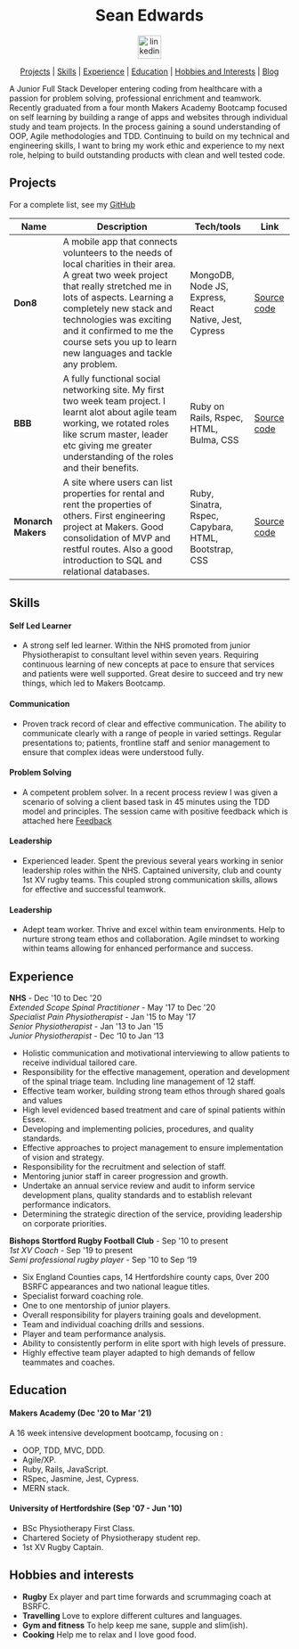 <div align="center">

# Sean Edwards

<a href="https://www.linkedin.com/in/sean-edwards-654a09195/">
<img src="https://www.iconfinder.com/data/icons/free-social-icons/67/linkedin_circle_color-512.png" alt="linkedin" hspace="50" height="42" width="42"></a>

[Projects](#projects) | [Skills](#skills) | [Experience](#experience) | [Education](#education) | [Hobbies and Interests](#hobbies-and-interests) | [Blog](https://medium.com/@seantedwards)

</div>

A Junior Full Stack Developer entering coding from healthcare with a passion for problem solving, professional enrichment and teamwork. Recently graduated from a four month Makers Academy Bootcamp focused on self learning by building a range of apps and websites through individual study and team projects. In the process gaining a sound understanding of OOP, Agile methodologies and TDD. Continuing to build on my technical and engineering skills, I want to bring my work ethic and experience to my next role, helping to build outstanding products with clean and well tested code.

## Projects

For a complete list, see my [GitHub](https://github.com/bear99a9)

| Name               | Description                                                                                                                                                                                                                                                                                                           | Tech/tools                                             | Link                                                        |
| ------------------ | --------------------------------------------------------------------------------------------------------------------------------------------------------------------------------------------------------------------------------------------------------------------------------------------------------------------- | ------------------------------------------------------ | ----------------------------------------------------------- |
| **Don8**           | A mobile app that connects volunteers to the needs of local charities in their area. A great two week project that really stretched me in lots of aspects. Learning a completely new stack and technologies was exciting and it confirmed to me the course sets you up to learn new languages and tackle any problem. | MongoDB, Node JS, Express, React Native, Jest, Cypress | [Source code](https://github.com/bear99a9/don8)             |
| **BBB**            | A fully functional social networking site. My first two week team project. I learnt alot about agile team working, we rotated roles like scrum master, leader etc giving me greater understanding of the roles and their benefits.                                                                                    | Ruby on Rails, Rspec, HTML, Bulma, CSS                 | [Source code](https://github.com/bear99a9/acebook-BBB)      |
| **Monarch Makers** | A site where users can list properties for rental and rent the properties of others. First engineering project at Makers. Good consolidation of MVP and restful routes. Also a good introduction to SQL and relational databases.                                                                                     | Ruby, Sinatra, Rspec, Capybara, HTML, Bootstrap, CSS   | [Source code](https://github.com/bear99a9/monarchmakersbnb) |

## Skills

#### Self Led Learner

- A strong self led learner. Within the NHS promoted from junior Physiotherapist to consultant level within seven years. Requiring continuous learning of new concepts at pace to ensure that services and patients were well supported. Great desire to succeed and try new things, which led to Makers Bootcamp.

#### Communication

- Proven track record of clear and effective communication. The ability to communicate clearly with a range of people in varied settings. Regular presentations to; patients, frontline staff and senior management to ensure that complex ideas were understood fully.

#### Problem Solving

- A competent problem solver. In a recent process review I was given a scenario of solving a client based task in 45 minutes using the TDD model and principles. The session came with positive feedback which is attached here [Feedback](https://github.com/bear99a9/CV/blob/master/2021-03-01-Red%20Weezing%2068-feedback.pdf)

#### Leadership

- Experienced leader. Spent the previous several years working in senior leadership roles within the NHS. Captained university, club and county 1st XV rugby teams. This coupled strong communication skills, allows for effective and successful teamwork.

#### Leadership

- Adept team worker. Thrive and excel within team environments. Help to nurture strong team ethos and collaboration. Agile mindset to working within teams allowing for enhanced performance and success.

## Experience

**NHS** - Dec '10 to Dec '20\
_Extended Scope Spinal Practitioner_ - May '17 to Dec '20\
_Specialist Pain Physiotherapist_ - Jan '15 to May '17\
_Senior Physiotherapist_ - Jan '13 to Jan '15\
_Junior Physiotherapist_ - Dec ‘10 to Jan ‘13

- Holistic communication and motivational interviewing to allow patients to receive individual tailored care.
- Responsibility for the effective management, operation and development of the spinal triage team. Including line management of 12 staff.
- Effective team worker, building strong team ethos through shared goals and values
- High level evidenced based treatment and care of spinal patients within Essex.
- Developing and implementing policies, procedures, and quality standards.
- Effective approaches to project management to ensure implementation of vision and strategy.
- Responsibility for the recruitment and selection of staff.
- Mentoring junior staff in career progression and growth.
- Undertake an annual service review and audit to inform service development plans, quality standards and to establish relevant performance indicators.
- Determining the strategic direction of the service, providing leadership on corporate priorities.

**Bishops Stortford Rugby Football Club** - Sep '10 to present\
_1st XV Coach_ - Sep '19 to present\
_Semi professional rugby player_ - Sep '10 to Sep ‘19

- Six England Counties caps, 14 Hertfordshire county caps, 0ver 200 BSRFC appearances and two national league titles.
- Specialist forward coaching role.
- One to one mentorship of junior players.
- Overall responsibility for players training goals and development.
- Team and individual coaching drills and sessions.
- Player and team performance analysis.
- Ability to consistently perform in elite sport with high levels of pressure.
- Highly effective team player adapted to high demands of fellow teammates and coaches.

## Education

#### Makers Academy (Dec '20 to Mar '21)

A 16 week intensive development bootcamp, focusing on :

- OOP, TDD, MVC, DDD.
- Agile/XP.
- Ruby, Rails, JavaScript.
- RSpec, Jasmine, Jest, Cypress.
- MERN stack.

#### University of Hertfordshire (Sep '07 - Jun '10)

- BSc Physiotherapy First Class.
- Chartered Society of Physiotherapy student rep.
- 1st XV Rugby Captain.

## Hobbies and interests

- **Rugby** Ex player and part time forwards and scrummaging coach at BSRFC.
- **Travelling** Love to explore different cultures and languages.
- **Gym and fitness** To help keep me sane, supple and slim(ish).
- **Cooking** Help me to relax and I love good food.
